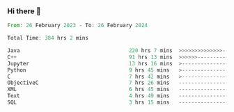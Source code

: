 ### Hi there 👋

<!--
**luoxuanzao/luoxuanzao** is a ✨ _special_ ✨ repository because its `README.md` (this file) appears on your GitHub profile.

Here are some ideas to get you started:

- 🔭 I’m currently working on ...
- 🌱 I’m currently learning ...
- 👯 I’m looking to collaborate on ...
- 🤔 I’m looking for help with ...
- 💬 Ask me about ...
- 📫 How to reach me: ...
- 😄 Pronouns: ...
- ⚡ Fun fact: ...
-->

<!--START_SECTION:waka-->

```rust
From: 26 February 2023 - To: 26 February 2024

Total Time: 384 hrs 2 mins

Java                                   220 hrs 7 mins  >>>>>>>>>>>>>>-----------   57.10 %
C++                                    91 hrs 13 mins  >>>>>>-------------------   23.66 %
Jupyter                                13 hrs 16 mins  >------------------------   03.45 %
Python                                 9 hrs 45 mins   >------------------------   02.53 %
C                                      7 hrs 42 mins   >------------------------   02.00 %
ObjectiveC                             7 hrs 26 mins   -------------------------   01.93 %
XML                                    6 hrs 45 mins   -------------------------   01.75 %
Text                                   4 hrs 49 mins   -------------------------   01.25 %
SQL                                    3 hrs 15 mins   -------------------------   00.84 %
```

<!--END_SECTION:waka-->